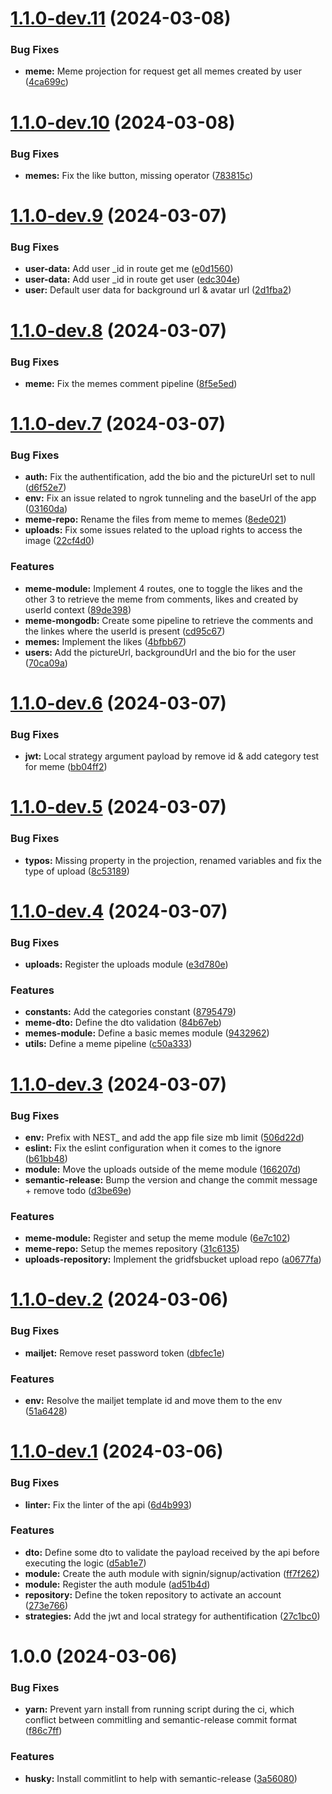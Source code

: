 # [1.1.0-dev.11](https://github.com/Maghwyn/meme-rn-api/compare/v1.1.0-dev.10...v1.1.0-dev.11) (2024-03-08)


### Bug Fixes

* **meme:** Meme projection for request get all memes created by user ([4ca699c](https://github.com/Maghwyn/meme-rn-api/commit/4ca699caea84d0cf5ed78f59d45ecb9988b83699))

# [1.1.0-dev.10](https://github.com/Maghwyn/meme-rn-api/compare/v1.1.0-dev.9...v1.1.0-dev.10) (2024-03-08)


### Bug Fixes

* **memes:** Fix the like button, missing operator ([783815c](https://github.com/Maghwyn/meme-rn-api/commit/783815c55011af638ce919048b3ca3e29b6a6223))

# [1.1.0-dev.9](https://github.com/Maghwyn/meme-rn-api/compare/v1.1.0-dev.8...v1.1.0-dev.9) (2024-03-07)


### Bug Fixes

* **user-data:** Add user _id in route get me ([e0d1560](https://github.com/Maghwyn/meme-rn-api/commit/e0d1560dc3b47fbcd9c00941551d6c0727b37028))
* **user-data:** Add user _id in route get user ([edc304e](https://github.com/Maghwyn/meme-rn-api/commit/edc304e31499a1006ca5651dab188c9733afe1da))
* **user:** Default user data for background url & avatar url ([2d1fba2](https://github.com/Maghwyn/meme-rn-api/commit/2d1fba241802ef668172f7dfcd564899fe6902fc))

# [1.1.0-dev.8](https://github.com/Maghwyn/meme-rn-api/compare/v1.1.0-dev.7...v1.1.0-dev.8) (2024-03-07)


### Bug Fixes

* **meme:** Fix the memes comment pipeline ([8f5e5ed](https://github.com/Maghwyn/meme-rn-api/commit/8f5e5ed567d138a2527dd750173ad910618413d2))

# [1.1.0-dev.7](https://github.com/Maghwyn/meme-rn-api/compare/v1.1.0-dev.6...v1.1.0-dev.7) (2024-03-07)


### Bug Fixes

* **auth:** Fix the authentification, add the bio and the pictureUrl set to null ([d6f52e7](https://github.com/Maghwyn/meme-rn-api/commit/d6f52e7ebb4980eb330839ee454b3020a34b83d8))
* **env:** Fix an issue related to ngrok tunneling and the baseUrl of the app ([03160da](https://github.com/Maghwyn/meme-rn-api/commit/03160da65b56ce16abeb699299490c5421926007))
* **meme-repo:** Rename the files from meme to memes ([8ede021](https://github.com/Maghwyn/meme-rn-api/commit/8ede0211735a7ad80b5b8a732cc3d2f43d4a5f97))
* **uploads:** Fix some issues related to the upload rights to access the image ([22cf4d0](https://github.com/Maghwyn/meme-rn-api/commit/22cf4d0e35df7d4b7ada06226d38346a11b7c4d2))


### Features

* **meme-module:** Implement 4 routes, one to toggle the likes and the other 3 to retrieve the meme from comments, likes and created by userId context ([89de398](https://github.com/Maghwyn/meme-rn-api/commit/89de398702386ff0c89ee9d496cab9c90f629475))
* **meme-mongodb:** Create some pipeline to retrieve the comments and the linkes where the userId is present ([cd95c67](https://github.com/Maghwyn/meme-rn-api/commit/cd95c678d2ceecdb41cf329c9e87ababaf0f26f7))
* **memes:** Implement the likes ([4bfbb67](https://github.com/Maghwyn/meme-rn-api/commit/4bfbb67e91b68f45517ffead3b6965083ccdbfb2))
* **users:** Add the pictureUrl, backgroundUrl and the bio for the user ([70ca09a](https://github.com/Maghwyn/meme-rn-api/commit/70ca09a905d4d6c21e545dec5a23f1b369500ce1))

# [1.1.0-dev.6](https://github.com/Maghwyn/meme-rn-api/compare/v1.1.0-dev.5...v1.1.0-dev.6) (2024-03-07)


### Bug Fixes

* **jwt:** Local strategy argument payload by remove id & add category test for meme ([bb04ff2](https://github.com/Maghwyn/meme-rn-api/commit/bb04ff20010d697df38b78f99c081425cc0fdb6a))

# [1.1.0-dev.5](https://github.com/Maghwyn/meme-rn-api/compare/v1.1.0-dev.4...v1.1.0-dev.5) (2024-03-07)


### Bug Fixes

* **typos:** Missing property in the projection, renamed variables and fix the type of upload ([8c53189](https://github.com/Maghwyn/meme-rn-api/commit/8c53189879f78ef917b43be987efdd8f4e3b3bdb))

# [1.1.0-dev.4](https://github.com/Maghwyn/meme-rn-api/compare/v1.1.0-dev.3...v1.1.0-dev.4) (2024-03-07)


### Bug Fixes

* **uploads:** Register the uploads module ([e3d780e](https://github.com/Maghwyn/meme-rn-api/commit/e3d780ee84488296216f51b01193a24704a31df7))


### Features

* **constants:** Add the categories constant ([8795479](https://github.com/Maghwyn/meme-rn-api/commit/8795479c153691bcb35eb8b59b4e4490cf6ab0e7))
* **meme-dto:** Define the dto validation ([84b67eb](https://github.com/Maghwyn/meme-rn-api/commit/84b67eb78d554513839f752f9ef52e5ffe942ae9))
* **memes-module:** Define a basic memes module ([9432962](https://github.com/Maghwyn/meme-rn-api/commit/94329620f7f9a8d23ad9ae18b7e2d78fba933e78))
* **utils:** Define a meme pipeline ([c50a333](https://github.com/Maghwyn/meme-rn-api/commit/c50a333287669d526aa1cf00c103bbcd88728b2d))

# [1.1.0-dev.3](https://github.com/Maghwyn/meme-rn-api/compare/v1.1.0-dev.2...v1.1.0-dev.3) (2024-03-07)


### Bug Fixes

* **env:** Prefix with NEST_ and add the app file size mb limit ([506d22d](https://github.com/Maghwyn/meme-rn-api/commit/506d22d10af476601a183ab14266725c1c8f8e84))
* **eslint:** Fix the eslint configuration when it comes to the ignore ([b61bb48](https://github.com/Maghwyn/meme-rn-api/commit/b61bb486cfdd8307a8efa11f240f25d31cb087f9))
* **module:** Move the uploads outside of the meme module ([166207d](https://github.com/Maghwyn/meme-rn-api/commit/166207ddb9c60c43ab4935694147e64ede3428bc))
* **semantic-release:** Bump the version and change the commit message + remove todo ([d3be69e](https://github.com/Maghwyn/meme-rn-api/commit/d3be69ea519075ebea30bde338f480913db62ab9))


### Features

* **meme-module:** Register and setup the meme module ([6e7c102](https://github.com/Maghwyn/meme-rn-api/commit/6e7c10246ba996b5ef18c3a54014d52ca491819f))
* **meme-repo:** Setup the memes repository ([31c6135](https://github.com/Maghwyn/meme-rn-api/commit/31c6135604a5a19af0d2c4c767c25569872efdbb))
* **uploads-repository:** Implement the gridfsbucket upload repo ([a0677fa](https://github.com/Maghwyn/meme-rn-api/commit/a0677faf71afbcebc97418569d683992a67c0cc6))

# [1.1.0-dev.2](https://github.com/Maghwyn/meme-rn-api/compare/v1.1.0-dev.1...v1.1.0-dev.2) (2024-03-06)


### Bug Fixes

* **mailjet:** Remove reset password token ([dbfec1e](https://github.com/Maghwyn/meme-rn-api/commit/dbfec1e416e6c238fde3d609890ced9638f1bbae))


### Features

* **env:** Resolve the mailjet template id and move them to the env ([51a6428](https://github.com/Maghwyn/meme-rn-api/commit/51a6428bc4f565e4c35a89c7115e8337c0ce9f8c))

# [1.1.0-dev.1](https://github.com/Maghwyn/meme-rn-api/compare/v1.0.0...v1.1.0-dev.1) (2024-03-06)


### Bug Fixes

* **linter:** Fix the linter of the api ([6d4b993](https://github.com/Maghwyn/meme-rn-api/commit/6d4b9938c09778ae6a31cb7dea90bedad781d7af))


### Features

* **dto:** Define some dto to validate the payload received by the api before executing the logic ([d5ab1e7](https://github.com/Maghwyn/meme-rn-api/commit/d5ab1e74ca1759f5906be1429f274a7d3ea37354))
* **module:** Create the auth module with signin/signup/activation ([ff7f262](https://github.com/Maghwyn/meme-rn-api/commit/ff7f2621ccdde1e8f9a8544de9a6f437adb2f696))
* **module:** Register the auth module ([ad51b4d](https://github.com/Maghwyn/meme-rn-api/commit/ad51b4dacb86a3ed09cdb49a658d1207c10fdab7))
* **repository:** Define the token repository to activate an account ([273e766](https://github.com/Maghwyn/meme-rn-api/commit/273e766be8bf691a16a815323ecb7c0c6af6b1b5))
* **strategies:** Add the jwt and local strategy for authentification ([27c1bc0](https://github.com/Maghwyn/meme-rn-api/commit/27c1bc02fb9100853d276ab624ad6ec430f04e72))

# 1.0.0 (2024-03-06)


### Bug Fixes

* **yarn:** Prevent yarn install from running script during the ci, which conflict between commitling and semantic-release commit format ([f86c7ff](https://github.com/Maghwyn/meme-rn-api/commit/f86c7ffd912001acdc3c79c614a9711054bf6e77))


### Features

* **husky:** Install commitlint to help with semantic-release ([3a56080](https://github.com/Maghwyn/meme-rn-api/commit/3a560801699667944d673b8b5a49d91f835f8abd))
